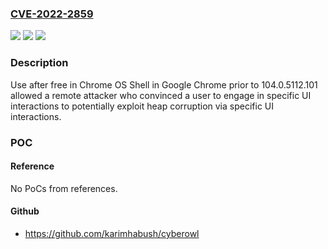### [CVE-2022-2859](https://cve.mitre.org/cgi-bin/cvename.cgi?name=CVE-2022-2859)
![](https://img.shields.io/static/v1?label=Product&message=Chrome&color=blue)
![](https://img.shields.io/static/v1?label=Version&message=n%2Fa&color=blue)
![](https://img.shields.io/static/v1?label=Vulnerability&message=Use%20after%20free&color=brighgreen)

### Description

Use after free in Chrome OS Shell in Google Chrome prior to 104.0.5112.101 allowed a remote attacker who convinced a user to engage in specific UI interactions to potentially exploit heap corruption via specific UI interactions.

### POC

#### Reference
No PoCs from references.

#### Github
- https://github.com/karimhabush/cyberowl

